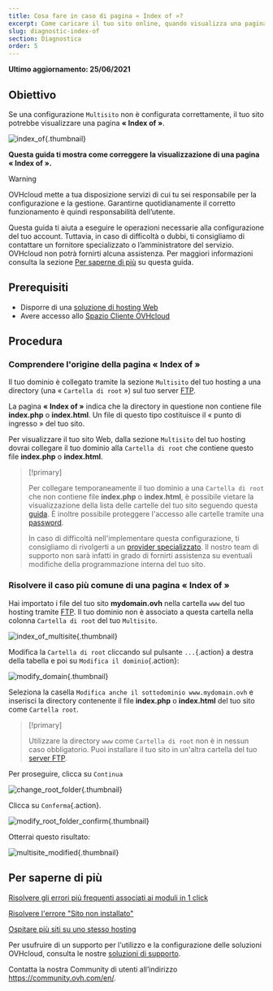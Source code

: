 ```yaml
---
title: Cosa fare in caso di pagina « Index of »?
excerpt: Come caricare il tuo sito online, quando visualizza una pagina « Index of »
slug: diagnostic-index-of
section: Diagnostica
order: 5
---
```


**Ultimo aggiornamento: 25/06/2021**
 
## Obiettivo

Se una configurazione `Multisito` non è configurata correttamente, il tuo sito potrebbe visualizzare una pagina **« Index of »**.

![index_of](images/index_of.png){.thumbnail}

**Questa guida ti mostra come correggere la visualizzazione di una pagina « Index of ».**

> [!warning]
>
> OVHcloud mette a tua disposizione servizi di cui tu sei responsabile per la configurazione e la gestione. Garantirne quotidianamente il corretto funzionamento è quindi responsabilità dell’utente.
>
> Questa guida ti aiuta a eseguire le operazioni necessarie alla configurazione del tuo account. Tuttavia, in caso di difficoltà o dubbi, ti consigliamo di contattare un fornitore specializzato o l’amministratore del servizio. OVHcloud non potrà fornirti alcuna assistenza. Per maggiori informazioni consulta la sezione [Per saperne di più](#gofurther) su questa guida.
>

## Prerequisiti

- Disporre di una [soluzione di hosting Web](https://www.ovh.it/hosting-web/)
- Avere accesso allo [Spazio Cliente OVHcloud](https://www.ovh.com/auth/?action=gotomanager&from=https://www.ovh.it/&ovhSubsidiary=it)

## Procedura

### Comprendere l'origine della pagina « Index of »

Il tuo dominio è collegato tramite la sezione `Multisito` del tuo hosting a una directory (una « `Cartella di root` ») sul tuo server [FTP](../accedere-spazio-storage-ftp-hosting-web/).

La pagina **« Index of »** indica che la directory in questione non contiene file **index.php** o **index.html**. Un file di questo tipo costituisce il « punto di ingresso » del tuo sito.

Per visualizzare il tuo sito Web, dalla sezione `Multisito` del tuo hosting dovrai collegare il tuo dominio alla `Cartella di root` che contiene questo file **index.php** o **index.html**.

> [!primary]
>
> Per collegare temporaneamente il tuo dominio a una `Cartella di root` che non contiene file **index.php** o **index.html**, è possibile vietare la visualizzazione della lista delle cartelle del tuo sito seguendo questa [guida](../hosting_condiviso_altre_operazioni_possibili_con_il_file_htaccess/#impedire-il-listing-del-contenuto-di-una-directory). È inoltre possibile proteggere l'accesso alle cartelle tramite una [password](https://docs.ovh.com/gb/en/hosting/how_to_password_protect_a_directory_on_your_website/).
>
> In caso di difficoltà nell'implementare questa configurazione, ti consigliamo di rivolgerti a un [provider specializzato](https://partner.ovhcloud.com/it/directory/). Il nostro team di supporto non sarà infatti in grado di fornirti assistenza su eventuali modifiche della programmazione interna del tuo sito.

### Risolvere il caso più comune di una pagina « Index of »

Hai importato i file del tuo sito **mydomain.ovh** nella cartella `www` del tuo hosting tramite [FTP](../accedere-spazio-storage-ftp-hosting-web/). Il tuo dominio non è associato a questa cartella nella colonna `Cartella di root` del tuo `Multisito`.

![index_of_multisite](images/index_of_multisite.png){.thumbnail}

Modifica la `Cartella di root` cliccando sul pulsante `...`{.action} a destra della tabella e poi su `Modifica il dominio`{.action}:

![modify_domain](images/modify_domain.png){.thumbnail}

Seleziona la casella `Modifica anche il sottodominio www.mydomain.ovh` e inserisci la directory contenente il file **index.php** o **index.html** del tuo sito come `Cartella root`.

> [!primary]
>
> Utilizzare la directory `www` come `Cartella di root` non è in nessun caso obbligatorio. Puoi installare il tuo sito in un'altra cartella del tuo [server FTP](../accedere-spazio-storage-ftp-hosting-web/).

Per proseguire, clicca su `Continua`

![change_root_folder](images/change_root_folder.png){.thumbnail}

Clicca su `Conferma`{.action}.

![modify_root_folder_confirm](images/modify_root_folder_confirm.png){.thumbnail}

Otterrai questo risultato:

![multisite_modified](images/multisite_modified.png){.thumbnail}

## Per saperne di più <a name="gofurther"></a>

[Risolvere gli errori più frequenti associati ai moduli in 1 click](../errori-frequenti-moduli-in-1-click/)

[Risolvere l'errore "Sito non installato"](../errore-sito-non-installato/)

[Ospitare più siti su uno stesso hosting](../configurare-un-multisito-su-un-hosting-web/)

Per usufruire di un supporto per l'utilizzo e la configurazione delle soluzioni OVHcloud, consulta le nostre [soluzioni di supporto](https://www.ovhcloud.com/it/support-levels/).

Contatta la nostra Community di utenti all’indirizzo <https://community.ovh.com/en/>.
